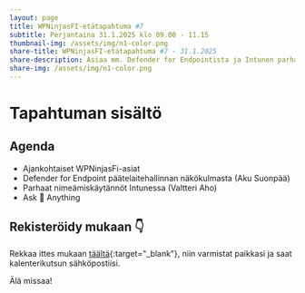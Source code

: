 ```yaml
---
layout: page
title: WPNinjasFI-etätapahtuma #7
subtitle: Perjantaina 31.1.2025 klo 09.00 - 11.15
thumbnail-img: /assets/img/n1-color.png
share-title: WPNinjasFI-etätapahtuma #7 - 31.1.2025
share-description: Asiaa mm. Defender for Endpointista ja Intunen parhaista nimeämiskäytännöistä
share-img: /assets/img/n1-color.png
--- 
```

# Tapahtuman sisältö
## Agenda
- Ajankohtaiset WPNinjasFi-asiat
- Defender for Endpoint päätelaitehallinnan näkökulmasta (Aku Suonpää)
- Parhaat nimeämiskäytännöt Intunessa (Valtteri Aho)
- Ask 🥷 Anything

## Rekisteröidy mukaan 👇
Rekkaa ittes mukaan [täältä](https://events.teams.microsoft.com/event/8f8408b7-562b-46cb-8a5f-090ce8917162@84dc9e35-ee96-4291-9726-fad8009fb935){:target="_blank"}, niin varmistat paikkasi ja saat kalenterikutsun sähköpostiisi. 

Älä missaa!
